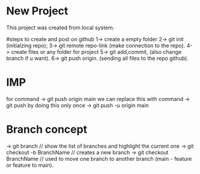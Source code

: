 # New Project

This project was created from local system.

#steps to create and post on github
1-> create a empty folder
2-> git init (initialzing repo);
3-> git remote repo-link (make connection to the repo).
4-> create files or any folder for project 
5-> git add,commit, (also change branch if u want).
6-> git push origin. (sending all files to the repo github).

# IMP
for command -> git push origin main
we can replace this with command -> git push
by doing this only once -> git push -u origin main

# Branch concept
 -> git branch //  show the list of branches and highlight the current one
 -> git checkout -b BranchName  // creates a new branch
 -> git checkout BranchName // used to move one branch to another branch (main - feature or feature to main).
